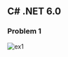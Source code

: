 ## C# .NET 6.0

### Problem 1

![ex1](https://user-images.githubusercontent.com/88597534/234930135-f77f6f99-447d-476e-9f82-cade0f7ce6fb.png)

 

